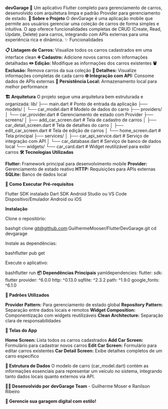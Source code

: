 **devGarage 🚗**
Um aplicativo Flutter completo para gerenciamento de carros, desenvolvido com arquitetura limpa e padrão Provider para gerenciamento de estado.
**📱 Sobre o Projeto**
O devGarage é uma aplicação mobile que permite aos usuários gerenciar uma coleção de carros de forma simples e intuitiva. O app oferece funcionalidades completas de CRUD (Create, Read, Update, Delete) para carros, integrando com APIs externas para uma experiência rica e dinâmica.
✨ Funcionalidades

**📋 Listagem de Carros:** Visualize todos os carros cadastrados em uma interface clean
**➕ Cadastro:** Adicione novos carros com informações detalhadas
**✏️ Edição:** Modifique as informações dos carros existentes
**🗑️ Exclusão:** Remova carros da sua coleção
**👀 Detalhes:** Visualize informações completas de cada carro
**🌐 Integração com API:** Consome dados de APIs externas
**💾 Persistência Local:** Armazenamento local para melhor performance

**🏗️ Arquitetura**
O projeto segue uma arquitetura bem estruturada e organizada:
lib/
├── main.dart                 # Ponto de entrada da aplicação
├── models/
│   └── car_model.dart       # Modelo de dados do carro
├── providers/
│   └── car_provider.dart    # Gerenciamento de estado com Provider
├── screens/
│   ├── add_car_screen.dart  # Tela de cadastro de carros
│   ├── car_detail_screen.dart # Tela de detalhes do carro
│   ├── edit_car_screen.dart # Tela de edição de carros
│   └── home_screen.dart     # Tela principal
├── services/
│   ├── car_api_service.dart # Serviço de integração com API
│   └── car_database.dart    # Serviço de banco de dados local
└── widgets/
└── car_card.dart        # Widget reutilizável para exibir carros
**🛠️ Tecnologias Utilizadas**

**Flutter:** Framework principal para desenvolvimento mobile
**Provider:** Gerenciamento de estado reativo
**HTTP:** Requisições para APIs externas
**SQLite:** Banco de dados local 

**🚀 Como Executar**
**Pré-requisitos**

Flutter SDK instalado
Dart SDK
Android Studio ou VS Code
Dispositivo/Emulador Android ou iOS

**Instalação**

Clone o repositório:

bashgit clone git@github.com:GuilhermeMooser/FlutterDevGarage.git
cd devgarage

Instale as dependências:

bashflutter pub get

Execute o aplicativo:

bashflutter run
**📦 Dependências Principais**
yamldependencies:
flutter:
sdk: flutter
provider: ^6.0.0
http: ^0.13.0
sqflite: ^2.3.2
path: ^1.9.0
google_fonts: ^6.1.0

**🎯 Padrões Utilizados**

**Provider Pattern:** Para gerenciamento de estado global
**Repository Pattern:** Separação entre dados locais e remotos
**Widget Composition:** Componentização com widgets reutilizáveis
**Clean Architecture:** Separação clara de responsabilidades

**📱 Telas do App**

**Home Screen:** Lista todos os carros cadastrados
**Add Car Screen:** Formulário para cadastrar novos carros
**Edit Car Screen:** Formulário para editar carros existentes
**Car Detail Screen:** Exibe detalhes completos de um carro específico

**🔧 Estrutura de Dados**
O modelo de carro (car_model.dart) contém as informações essenciais para representar um veículo no sistema, integrando tanto dados locais quanto externos via API.

**👨‍💻 Desenvolvido por**
**devGarage Team** - Guilherme Moser e Ranilson Ribeiro

**🚗 Gerencie sua garagem digital com estilo!**
